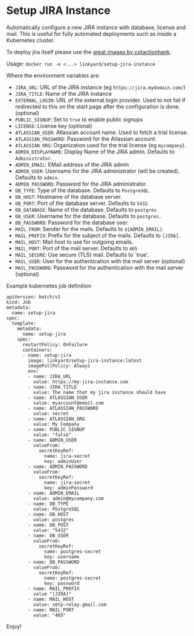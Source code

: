 Setup JIRA Instance
===================

Automatically configure a new JIRA instance with database, license and mail. This is useful
for fully automated deployments such as inside a Kubernetes cluster.

To deploy jira itself please use the [great images by cptactionhank](https://hub.docker.com/r/cptactionhank/atlassian-jira/).

Usage:
`docker run -e <...> linkyard/setup-jira-instance`

Where the environment variables are:
* `JIRA_URL`: URL of the JIRA instance (eg `https://jira.mydomain.com/`)
* `JIRA_TITLE`: Name of the JIRA instance
* `EXTERNAL_LOGIN`: URL of the external login provider. Used to not fail if redirected to this on the start page after the configuration is done. (optional)
* `PUBLIC_SIGNUP`: Set to `true` to enable public signups
* `LICENSE`: License key (optional)
* `ATLASSIAN_USER`: Atlassian account name. Used to fetch a trial license.
* `ATLASSIAN_PASSWORD`: Password for the Atlassian account.
* `ATLASSIAN_ORG`: Organization used for the trial license (eg `mycompany`).
* `ADMIN_DISPLAYNAME`: Display Name of the JIRA admin. Defaults to `Administrator`.
* `ADMIN_EMAIL`: EMail address of the JIRA admin
* `ADMIN_USER`: Username for the JIRA administrator (will be created). Defaults to `admin`.
* `ADMIN_PASSWORD`: Password for the JIRA administrator.
* `DB_TYPE`: Type of the database. Defaults to `PostgreSQL`.
* `DB_HOST`: Hostname of the database server.
* `DB_PORT`: Port of the database server. Defaults to `5432`.
* `DB_DATABASE`: Name of the database. Defaults to `postgres`
* `DB_USER`:  Username for the database. Defaults to `postgres`..
* `DB_PASSWORD`: Password for the database user.
* `MAIL_FROM`: Sender for the mails. Defaults to `${ADMIN_EMAIL}`.
* `MAIL_PREFIX`: Prefix for the subject of the mails. Defaults to `[JIRA]`.
* `MAIL_HOST`: Mail host to use for outgoing emails.
* `MAIL_PORT`: Port of the mail server. Defaults to `465`
* `MAIL_SECURE`: Use secure (TLS) mail. Defaults to `true'.
* `MAIL_USER`: User for the authentication with the mail server (optional)
* `MAIL_PASSWORD`: Password for the authentication with the mail server (optional)



Example kubernetes job definition

    apiVersion: batch/v1
    kind: Job
    metadata:
      name: setup-jira
    spec:
      template:
        metadata:
          name: setup-jira
        spec:
          restartPolicy: OnFailure
          containers:
          - name: setup-jira
            image: linkyard/setup-jira-instance:latest
            imagePullPolicy: Always
            env:
            - name: JIRA_URL
              value: https://my-jira-instance.com
            - name: JIRA_TITLE
              value: The name that my jira instance should have
            - name: ATLASSIAN_USER
              value: myaccount@email.com
            - name: ATLASSIAN_PASSWORD
              value: secret
            - name: ATLASSIAN_ORG
              value: My Company
            - name: PUBLIC_SIGNUP
              value: "false"
            - name: ADMIN_USER
              valueFrom:
                secretKeyRef:
                  name: jira-secret
                  key: adminUser
            - name: ADMIN_PASSWORD
              valueFrom:
                secretKeyRef:
                  name: jira-secret
                  key: adminPassword
            - name: ADMIN_EMAIL
              value: admin@mycompany.com
            - name: DB_TYPE
              value: PostgreSQL
            - name: DB_HOST
              value: postgres
            - name: DB_POST
              value: "5432"
            - name: DB_USER
              valueFrom:
                secretKeyRef:
                  name: postgres-secret
                  key: username
            - name: DB_PASSWORD
              valueFrom:
                secretKeyRef:
                  name: postgres-secret
                  key: password
            - name: MAIL_PREFIX
              value "[JIRA]"
            - name: MAIL_HOST
              value: smtp-relay.gmail.com
            - name: MAIL_PORT
              value: "465"

Enjoy!